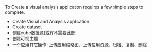 To Create a visual analysis application requires a few simple steps to complete.

* Create Visual and Analysis application
* Create dataset
* 创建cube数据源\(或许不需要此部\)
* 创建可视主题
* 一个应用其它操作: 上传应用缩略图、上传应用资源、归档、复制、删除



